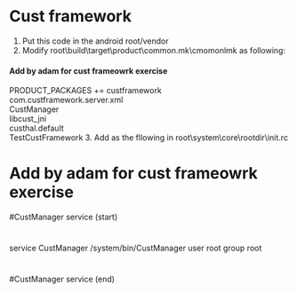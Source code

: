 # Cust framework
1. Put this code in the android root/vendor
2. Modify root\build\target\product\common.mk\cmomonlmk as following:
####  Add by adam for cust frameowrk exercise
PRODUCT_PACKAGES += custframework \
                    com.custframework.server.xml \
                    CustManager \
                    libcust_jni \
                    custhal.default \
                    TestCustFramework
3. Add as the fllowing in root\system\core\rootdir\init.rc
# Add by adam for cust frameowrk exercise
#CustManager service (start)
#
service CustManager /system/bin/CustManager
    user root
    group root
#
#CustManager service (end)
#

